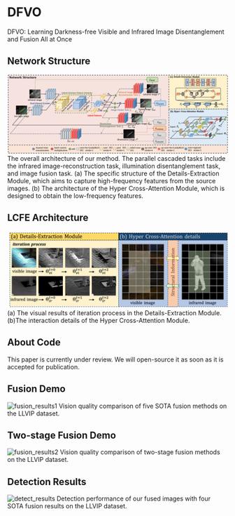 # DFVO
DFVO: Learning Darkness-free Visible and Infrared Image Disentanglement and Fusion All at Once
## Network Structure
![framework](https://github.com/DaVin-Qi530/DFVO/blob/master/Figure/Framework.jpg)
The overall architecture of our method. The parallel cascaded tasks include the infrared image-reconstruction task, illumination disentanglement task, and image fusion task. (a) The specific structure of the Details-Extraction Module, which aims to capture high-frequency features from the source images. (b) The architecture of the Hyper Cross-Attention Module, which is designed to obtain the low-frequency features.
## LCFE Architecture
![module](https://github.com/DaVin-Qi530/DFVO/blob/master/Figure/Modules.jpg)
(a) The visual results of iteration process in the Details-Extraction Module. (b)The interaction details of the Hyper Cross-Attention Module.

## About Code
This paper is currently under review. We will open-source it as soon as it is accepted for publication.

## Fusion Demo
![fusion_results1](https://github.com/DaVin-Qi530/DFVO/blob/master/Figure/Fusion.jpg)
Vision quality comparison of five SOTA fusion methods on the LLVIP dataset.

## Two-stage Fusion Demo
![fusion_results2](https://github.com/DaVin-Qi530/DFVO/blob/master/Figure/Fusion_2.jpg)
Vision quality comparison of two-stage fusion methods on the LLVIP dataset.

## Detection Results
![detect_results](https://github.com/DaVin-Qi530/DFVO/blob/master/Figure/Detect.jpg)
Detection performance of our fused images with four SOTA fusion results on the LLVIP dataset.
